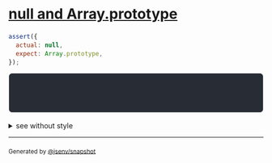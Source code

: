 # [null and Array.prototype](../../well_known.test.js#L35)

```js
assert({
  actual: null,
  expect: Array.prototype,
});
```

![img](throw.svg)

<details>
  <summary>see without style</summary>

```console
AssertionError: actual and expect are different

actual: null
expect: Array.prototype
```

</details>

---

<sub>
  Generated by <a href="https://github.com/jsenv/core/tree/main/packages/independent/snapshot">@jsenv/snapshot</a>
</sub>